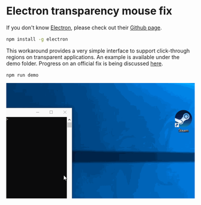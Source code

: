 # Electron transparency mouse fix

If you don't know [Electron](https://electronjs.org/), please check out their [Github page](https://github.com/electron).

```bash
npm install -g electron
```

This workaround provides a very simple interface to support click-through regions on transparent applications. An example is available under the demo folder. Progress on an official fix is being discussed [here](https://github.com/electron/electron/issues/1335).

```
npm run demo
```

![Demo application gif](./demo/demo.gif)